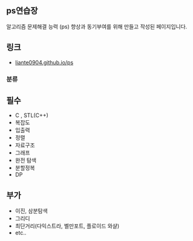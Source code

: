 ## ps연습장

알고리즘 문제해결 능력 (ps) 향상과 동기부여를 위해 만들고 작성된 페이지입니다.

## 링크

- [liante0904.github.io/ps](https://liante0904.github.io/ps)

### 분류
## 필수
- C , STL(C++)
- 복잡도
- 입출력
- 정렬
- 자료구조
- 그래프
- 완전 탐색
- 분할정복
- DP

## 부가
- 이진, 삼분탐색
- 그리디
- 최단거리(다익스트라, 벨만포트, 플로이드 와샬)
- etc..
